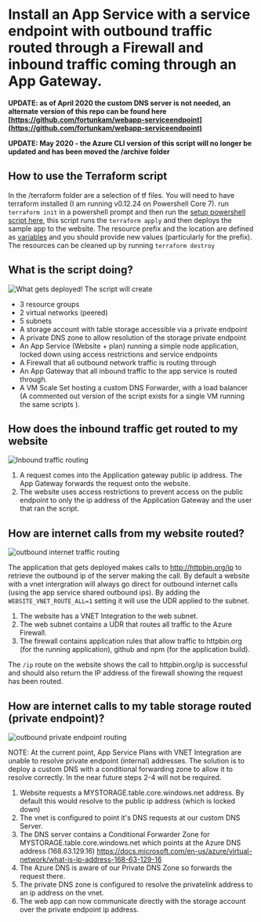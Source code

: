# Install an App Service with a service endpoint with outbound traffic routed through a Firewall and inbound traffic coming through an App Gateway.

**UPDATE: as of April 2020 the custom DNS server is not needed, an alternate version of this repo can be found here [https://github.com/fortunkam/webapp-serviceendpoint](https://github.com/fortunkam/webapp-serviceendpoint)**

**UPDATE: May 2020 - the Azure CLI version of this script will no longer be updated and has been moved the /archive folder**

## How to use the Terraform script
In the /terraform folder are a selection of tf files.  You will need to have terraform installed (I am running v0.12.24 on Powershell Core 7).
run `terraform init` in a powershell prompt and then run the [setup powershell script here](./terraform/setup.ps1), this script runs the `terraform apply` and then deploys the sample app to the website.
The resource prefix and the location are defined as [variables](./terraform/variables.tf) and you should provide new values (particularly for the prefix). 
The resources can be cleaned up by running `terraform destroy`

## What is the script doing?

![What gets deployed!](/diagrams/What%20gets%20deployed.png "What gets deployed")
The script will create 
- 3 resource groups
- 2 virtual networks (peered)
- 5 subnets
- A storage account with table storage accessible via a private endpoint
- A private DNS zone to allow resolution of the storage private endpoint
- An App Service (Website + plan) running a simple node application, locked down using access restrictions and service endpoints
- A Firewall that all outbound network traffic is routing through
- An App Gateway that all inbound traffic to the app service is routed through.
- A VM Scale Set hosting a custom DNS Forwarder, with a load balancer (A commented out version of the script exists for a single VM running the same scripts ).

## How does the inbound traffic get routed to my website

![Inbound traffic routing](/diagrams/inbound%20calls.png "inbound calls")

1. A request comes into the Application gateway public ip address.  The App Gateway forwards the request onto the website.
2. The website uses access restrictions to prevent access on the public endpoint to only the ip address of the Application Gateway and the user that ran the script.

## How are internet calls from my website routed?

![outbound internet traffic routing](/diagrams/outbound%20calls%20to%20internet.png "outbound internet traffic routing")

The application that gets deployed makes calls to http://httpbin.org/ip to retrieve the outbound ip of the server making the call.
By default a website with a vnet intergration will always go direct for outbound internet calls (using the app service shared outbound ips).  By adding the `WEBSITE_VNET_ROUTE_ALL=1` setting it will use the UDR applied to the subnet.

1. The website has a VNET Integration to the web subnet.  
2. The web subnet contains a UDR that routes all traffic to the Azure Firewall.
3. The firewall contains application rules that allow traffic to httpbin.org (for the running application), github and npm (for the application build).

The `/ip` route on the website shows the call to httpbin.org/ip is successful and should also return the IP address of the firewall showing the request has been routed.

## How are internet calls to my table storage routed (private endpoint)?

![outbound private endpoint routing](/diagrams/outbound%20calls%20to%20private%20endpoint.png "outbound private endpoint routing")

NOTE: At the current point, App Service Plans with VNET Integration are unable to resolve private endpoint (internal) addresses.  The solution is to deploy a custom DNS with a conditional forwarding zone to allow it to resolve correctly.  In the near future steps 2-4 will not be required.

1. Website requests a MYSTORAGE.table.core.windows.net address.  By default this would resolve to the public ip address (which is locked down)
2. The vnet is configured to point it's DNS requests at our custom DNS Server.
3. The DNS server contains a Conditional Forwarder Zone for MYSTORAGE.table.core.windows.net which points at the Azure DNS address (168.63.129.16) 
https://docs.microsoft.com/en-us/azure/virtual-network/what-is-ip-address-168-63-129-16
4. The Azure DNS is aware of our Private DNS Zone so forwards the request there.
5. The private DNS zone is configured to resolve the privatelink address to an ip address on the vnet.
6. The web app can now communicate directly with the storage account over the private endpoint ip address.
